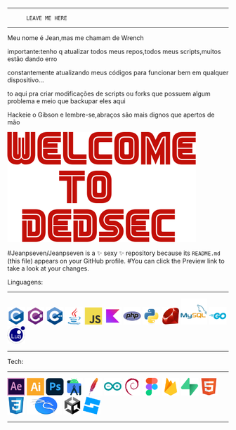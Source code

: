 ____________________________________

          LEAVE ME HERE
____________________________________
Meu nome é Jean,mas me chamam de Wrench

importante:tenho q atualizar todos meus repos,todos meus scripts,muitos estão dando erro


constantemente atualizando meus códigos para funcionar bem em qualquer dispositivo...

to aqui pra criar modificações de scripts ou forks que possuem algum problema e meio que backupar eles aqui

Hackeie o Gibson e lembre-se,abraços são mais dignos que apertos de mão

![DEDSEC+FSOCIETY=FSEC](wtd.png)


#Jeanpseven/Jeanpseven is a ✨ sexy ✨ repository because its `README.md` (this file) appears on your GitHub profile.
#You can click the Preview link to take a look at your changes.

Linguagens:
____________________________________
<div><p align="left" height="80px">
  <img src="https://raw.githubusercontent.com/Jeanpseven/Jeanpseven/main/linguagens/c-original.svg" width="40"/>
  <img src="https://raw.githubusercontent.com/Jeanpseven/Jeanpseven/main/linguagens/csharp-original.svg" width="40"/>
  <img src="https://raw.githubusercontent.com/Jeanpseven/Jeanpseven/main/linguagens/cplusplus-original.svg" width="40"/>    
  <img src="https://raw.githubusercontent.com/Jeanpseven/Jeanpseven/main/linguagens/java-original.svg" width="40"/>
  <img src="https://raw.githubusercontent.com/Jeanpseven/Jeanpseven/main/linguagens/javascript-original.svg" width="40"/>
  <img src="https://raw.githubusercontent.com/Jeanpseven/Jeanpseven/main/linguagens/kotlin-original.svg" width="40"/>
  <img src="https://raw.githubusercontent.com/Jeanpseven/Jeanpseven/main/linguagens/php-original.svg" width="40"/>
  <img src="https://raw.githubusercontent.com/Jeanpseven/Jeanpseven/main/linguagens/python-original%20(1).svg" width="40"/>
  <img src="https://raw.githubusercontent.com/Jeanpseven/Jeanpseven/main/linguagens/ruby-original.svg" width="40"/> 
  <img src="https://raw.githubusercontent.com/Jeanpseven/Jeanpseven/main/linguagens/mysql-original.svg" width="60"/>
  <img src="https://raw.githubusercontent.com/Jeanpseven/Jeanpseven/main/linguagens/go-original.svg" width="40"/>
  <img src="https://raw.githubusercontent.com/Jeanpseven/Jeanpseven/main/tech/lua-original.svg" width="40"/>        
</p></div>

____________________________________
Tech:
____________________________________

<p align="left">
  <img src="https://raw.githubusercontent.com/Jeanpseven/Jeanpseven/main/tech/aftereffects-original.svg" width="40"/>
  <img src="https://raw.githubusercontent.com/Jeanpseven/Jeanpseven/main/tech/illustrator-plain.svg" width="40"/>
  <img src="https://raw.githubusercontent.com/Jeanpseven/Jeanpseven/main/tech/photoshop-original.svg" width="40"/>
  <img src="https://raw.githubusercontent.com/Jeanpseven/Jeanpseven/main/tech/androidstudio-original.svg" width="40"/>
  <img src="https://raw.githubusercontent.com/Jeanpseven/Jeanpseven/main/tech/apache-original.svg" width="40"/>
  <img src="https://raw.githubusercontent.com/Jeanpseven/Jeanpseven/main/tech/arduino-original.svg" width="40"/>
  <img src="https://raw.githubusercontent.com/Jeanpseven/Jeanpseven/main/tech/debian-original.svg" width="40"/>
  <img src="https://raw.githubusercontent.com/Jeanpseven/Jeanpseven/main/tech/figma-original.svg" width="40"/>
  <img src="https://raw.githubusercontent.com/Jeanpseven/Jeanpseven/main/tech/firebase-original.svg" width="40"/>
  <img src="https://raw.githubusercontent.com/Jeanpseven/Jeanpseven/main/tech/supabase-original.svg" width="40"/>
  <img src="https://raw.githubusercontent.com/Jeanpseven/Jeanpseven/main/tech/html5-original.svg" width="40"/>
  <img src="https://raw.githubusercontent.com/Jeanpseven/Jeanpseven/main/tech/css3-original.svg" width="40"/>
  <img src="https://raw.githubusercontent.com/Jeanpseven/Jeanpseven/main/tech/kali-1.svg" width="80" height="40"/>
  <img src="https://raw.githubusercontent.com/Jeanpseven/Jeanpseven/main/tech/unity-original.svg" width="40"/>
  <img src="https://raw.githubusercontent.com/Jeanpseven/Jeanpseven/main/tech/roblox-studio-1.svg" width="40"/>
</p>

____________________________________


